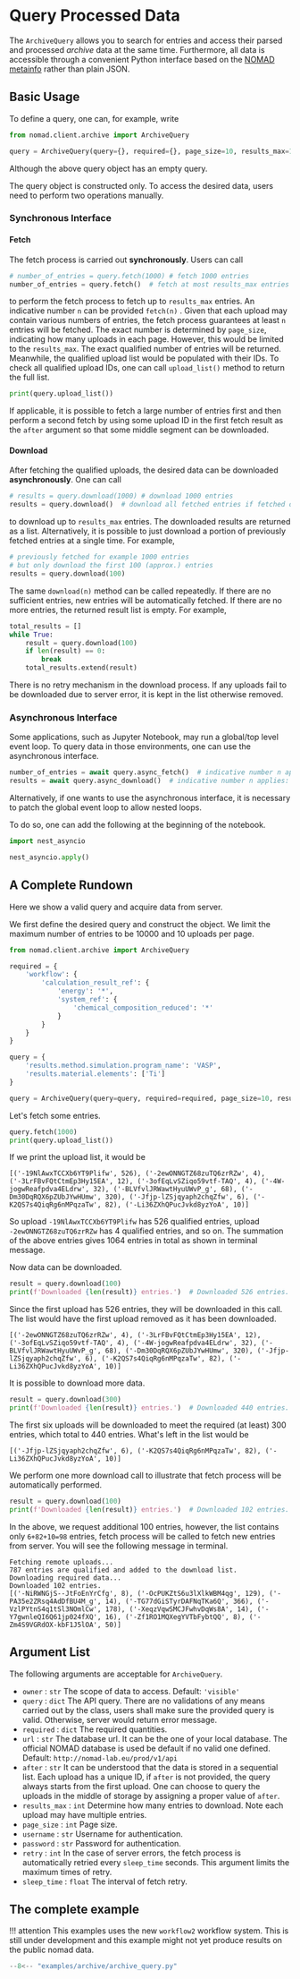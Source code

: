 # Query Processed Data

The `ArchiveQuery` allows you to search for entries and access their parsed and processed *archive* data
at the same time. Furthermore, all data is accessible through a convenient Python interface
based on the [NOMAD metainfo](schema/python.md#wrap-data-with-python-schema-classes) rather than plain JSON.

## Basic Usage

To define a query, one can, for example, write

```python
from nomad.client.archive import ArchiveQuery

query = ArchiveQuery(query={}, required={}, page_size=10, results_max=10000)
```

Although the above query object has an empty query.

The query object is constructed only. To access the desired data, users need to perform two operations manually.

### Synchronous Interface

#### Fetch

The fetch process is carried out **synchronously**. Users can call

```python
# number_of_entries = query.fetch(1000) # fetch 1000 entries
number_of_entries = query.fetch()  # fetch at most results_max entries
```

to perform the fetch process to fetch up to `results_max` entries. An indicative number `n` can be provided `fetch(n)`
. Given that each upload may contain various numbers of entries, the fetch process guarantees at least `n` entries
will be fetched. The exact number is determined by `page_size`, indicating how many uploads in each page. However, this
would be limited to the `results_max`. The exact qualified number of entries will be returned. Meanwhile, the qualified
upload list would be populated with their IDs. To check all qualified upload IDs, one can call `upload_list()` method to
return the full list.

```python
print(query.upload_list())
```

If applicable, it is possible to fetch a large number of entries first and then perform a second fetch by using some
upload ID in the first fetch result as the `after` argument so that some middle segment can be downloaded.

#### Download

After fetching the qualified uploads, the desired data can be downloaded **asynchronously**. One can call

```python
# results = query.download(1000) # download 1000 entries
results = query.download()  # download all fetched entries if fetched otherwise fetch and download up to `results_max` entries
```

to download up to `results_max` entries. The downloaded results are returned as a list. Alternatively, it is possible to
just download a portion of previously fetched entries at a single time. For example,

```python
# previously fetched for example 1000 entries
# but only download the first 100 (approx.) entries
results = query.download(100)
```

The same `download(n)` method can be called repeatedly. If there are no sufficient entries, new entries will be
automatically fetched. If there are no more entries, the returned result list is empty. For example,

```python
total_results = []
while True:
    result = query.download(100)
    if len(result) == 0:
        break
    total_results.extend(result)
```

There is no retry mechanism in the download process. If any uploads fail to be downloaded due to server error, it is
kept in the list otherwise removed.

### Asynchronous Interface

Some applications, such as Jupyter Notebook, may run a global/top level event loop. To query data in those environments,
one can use the asynchronous interface.

```python
number_of_entries = await query.async_fetch()  # indicative number n applies: async_fetch(n)
results = await query.async_download()  # indicative number n applies: async_download(n)
```

Alternatively, if one wants to use the asynchronous interface, it is necessary to patch the global event loop to allow
nested loops.

To do so, one can add the following at the beginning of the notebook.

```python
import nest_asyncio

nest_asyncio.apply()
```

## A Complete Rundown

Here we show a valid query and acquire data from server.

We first define the desired query and construct the object. We limit the maximum number of entries to be 10000 and 10
uploads per page.

```python
from nomad.client.archive import ArchiveQuery

required = {
    'workflow': {
        'calculation_result_ref': {
            'energy': '*',
            'system_ref': {
                'chemical_composition_reduced': '*'
            }
        }
    }
}

query = {
    'results.method.simulation.program_name': 'VASP',
    'results.material.elements': ['Ti']
}

query = ArchiveQuery(query=query, required=required, page_size=10, results_max=10000)
```

Let's fetch some entries.

```python
query.fetch(1000)
print(query.upload_list())
```

If we print the upload list, it would be

```text
[('-19NlAwxTCCXb6YT9Plifw', 526), ('-2ewONNGTZ68zuTQ6zrRZw', 4), ('-3LrFBvFQtCtmEp3Hy15EA', 12), ('-3ofEqLvSZiqo59vtf-TAQ', 4), ('-4W-jogwReafpdva4ELdrw', 32), ('-BLVfvlJRWawtHyuUWvP_g', 68), ('-Dm30DqRQX6pZUbJYwHUmw', 320), ('-Jfjp-lZSjqyaph2chqZfw', 6), ('-K2QS7s4QiqRg6nMPqzaTw', 82), ('-Li36ZXhQPucJvkd8yzYoA', 10)]
```

So upload `-19NlAwxTCCXb6YT9Plifw` has 526 qualified entries, upload `-2ewONNGTZ68zuTQ6zrRZw` has 4 qualified entries,
and so on. The summation of the above entries gives 1064 entries in total as shown in terminal message.

Now data can be downloaded.

```python
result = query.download(100)
print(f'Downloaded {len(result)} entries.')  # Downloaded 526 entries.
```

Since the first upload has 526 entries, they will be downloaded in this call. The list would have the first upload
removed as it has been downloaded.

```text
[('-2ewONNGTZ68zuTQ6zrRZw', 4), ('-3LrFBvFQtCtmEp3Hy15EA', 12), ('-3ofEqLvSZiqo59vtf-TAQ', 4), ('-4W-jogwReafpdva4ELdrw', 32), ('-BLVfvlJRWawtHyuUWvP_g', 68), ('-Dm30DqRQX6pZUbJYwHUmw', 320), ('-Jfjp-lZSjqyaph2chqZfw', 6), ('-K2QS7s4QiqRg6nMPqzaTw', 82), ('-Li36ZXhQPucJvkd8yzYoA', 10)]
```

It is possible to download more data.

```python
result = query.download(300)
print(f'Downloaded {len(result)} entries.')  # Downloaded 440 entries.
```

The first six uploads will be downloaded to meet the required (at least) 300 entries, which total to 440 entries. What's
left in the list would be

```text
[('-Jfjp-lZSjqyaph2chqZfw', 6), ('-K2QS7s4QiqRg6nMPqzaTw', 82), ('-Li36ZXhQPucJvkd8yzYoA', 10)]
```

We perform one more download call to illustrate that fetch process will be automatically performed.

```python
result = query.download(100)
print(f'Downloaded {len(result)} entries.')  # Downloaded 102 entries.
```

In the above, we request additional 100 entries, however, the list contains only `6+82+10=98` entries, fetch process
will be called to fetch new entries from server. You will see the following message in terminal.

```text
Fetching remote uploads...
787 entries are qualified and added to the download list.
Downloading required data...
Downloaded 102 entries.
[('-NiRWNGjS--JtFoEnYrCfg', 8), ('-OcPUKZtS6u3lXlkWBM4qg', 129), ('-PA35e2ZRsq4AdDfBU4M_g', 14), ('-TG77dGiSTyrDAFNqTKa6Q', 366), ('-VzlPYtnS4q1tSl3NOmlCw', 178), ('-XeqzVqwSMCJFwhvDqWs8A', 14), ('-Y7gwnleQI6Q61jp024fXQ', 16), ('-Zf1RO1MQXegYVTbFybtQQ', 8), ('-Zm4S9VGRdOX-kbF1J5lOA', 50)]
```

## Argument List

The following arguments are acceptable for `ArchiveQuery`.

- `owner` : `str` The scope of data to access. Default: `'visible'`
- `query` : `dict` The API query. There are no validations of any means carried out by the class, users shall make sure
  the provided query is valid. Otherwise, server would return error message.
- `required` : `dict` The required quantities.
- `url` : `str` The database url. It can be the one of your local database. The official NOMAD database is used be
  default if no valid one defined. Default: `http://nomad-lab.eu/prod/v1/api`
- `after` : `str` It can be understood that the data is stored in a sequential list. Each upload has a unique ID,
  if `after` is not provided, the query always starts from the first upload. One can choose to query the uploads in the
  middle of storage by assigning a proper value of `after`.
- `results_max` : `int` Determine how many entries to download. Note each upload may have multiple entries.
- `page_size` : `int` Page size.
- `username` : `str` Username for authentication.
- `password` : `str` Password for authentication.
- `retry` : `int` In the case of server errors, the fetch process is automatically retried every `sleep_time` seconds.
  This argument limits the maximum times of retry.
- `sleep_time` : `float` The interval of fetch retry.


## The complete example

!!! attention
    This examples uses the new `workflow2` workflow system. This is still under development
    and this example might not yet produce results on the public nomad data.

```python
--8<-- "examples/archive/archive_query.py"
```